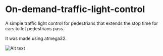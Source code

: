 # On-demand-traffic-light-control
A simple traffic light control for pedestrians that extends the stop time for cars to let pedestrians pass.

It was made using atmega32.

![Alt text](/relative/path/to/img.jpg?raw=true "Optional Title")
